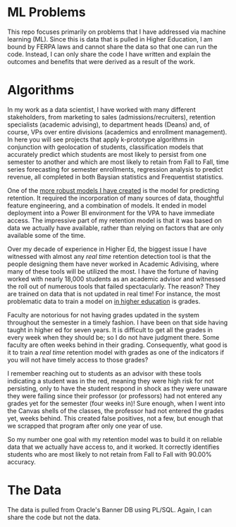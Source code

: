 # ML Problems

This repo focuses primarily on problems that I have addressed via machine learning (ML). Since this is data that is pulled in Higher Education, I am bound by FERPA laws and cannot share the data so that one can run the code. Instead, I can only share the code I have written and explain the outcomes and benefits that were derived as a result of the work. 

# Algorithms

In my work as a data scientist, I have worked with many different stakeholders, from marketing to sales (admissions/recruiters), retention specialists (academic advising), to department heads (Deans) and, of course, VPs over entire divisions (academics and enrollment management). In here you will see projects that apply k-prototype algorithms in conjunction with geolocation of students, classification models that accurately predict which students are most likely to persist from one semester to another and which are most likely to retain from Fall to Fall, time series forecasting for semester enrollments, regression analysis to predict revenue, all completed in both Baysian statistics and Frequentist statistics. 

One of the [more robust models I have created](https://github.com/amslemp/Data_Science/tree/main/Predicting%20Retention) is the model for predicting retention. It required the incorporation of many sources of data, thoughtful feature engineering, and a combination of models. It ended in model deployment into a Power BI environment for the VPA to have immediate access. The impressive part of my retention model is that it was based on data we actually have available, rather than relying on factors that are only available some of the time. 

Over my decade of experience in Higher Ed, the biggest issue I have witnessed with almost any *real time* retention detection tool is that the people designing them have never worked in Academic Adivising, where many of these tools will be utilized the most. I have the fortune of having worked with nearly 18,000 students as an academic advisor and witnessed the roll out of numerous tools that failed spectacularly. The reason? They are trained on data that is not updated in real time! For instance, the most problematic data to train a model on <u>in higher education</u> is grades.

Faculty are notorious for not having grades updated in the system throughout the semester in a timely fashion. I have been on that side having taught in higher ed for seven years. It is difficult to get all the grades in every week when they should be; so I do not have judgment there. Some faculty are often weeks behind in their grading. Consequently, what good is it to train a *real time* retention model with grades as one of the indicators if you will not have timely access to those grades? 

I remember reaching out to students as an advisor with these tools indicating a student was in the red, meaning they were high risk for not persisting, only to have the student respond in shock as they were unaware they were failing since their professor (or professors) had not entered any grades yet for the semester (four weeks in)! Sure enough, when I went into the Canvas shells of the classes, the professor had not entered the grades yet, weeks behind. This created false positives, not a few, but enough that we scrapped that program after only one year of use. 

So my number one goal with my retention model was to build it on reliable data that we actually have access to, and it worked. It correctly identifies students who are most likely to not retain from Fall to Fall with 90.00% accuracy. 

# The Data

The data is pulled from Oracle's Banner DB using PL/SQL. Again, I can share the code but not the data.
